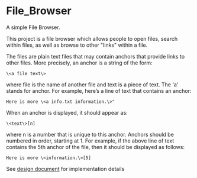 # File_Browser
A simple File Browser.

This project is a file browser which allows people to open files, search within files, as well as browse to other "links" within a file. 

The files are plain text files that may contain anchors that provide
links to other files. More precisely, an anchor is a string of the form:

	\<a file text\>

where file is the name of another file and text is a piece of text. The 'a' stands for anchor.
For example, here’s a line of text that contains an anchor:

    Here is more \<a info.txt information.\>"

When an anchor is displayed, it should appear as:

	\<text\>[n]

where n is a number that is unique to this anchor. Anchors should be
numbered in order, starting at 1. For example, if the above line of text
contains the 5th anchor of the file, then it should be displayed as follows:

    Here is more \<information.\>[5]

See [design  document](/File_Browser/design_document.txt) for implementation details
